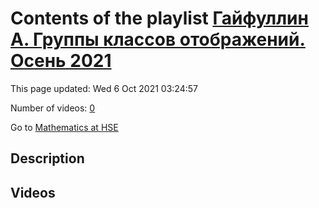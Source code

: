 # Contents of the playlist [Гайфуллин А. Группы классов отображений. Осень 2021](https://www.youtube.com/playlist?list=PLq3E5oubNNoAmYXjrYvptif63ZtJ7GXIb)

This page updated: Wed 6 Oct 2021 03:24:57

Number of videos: [0](#videos)

Go to [Mathematics at HSE](../README.md)

## Description



## Videos

